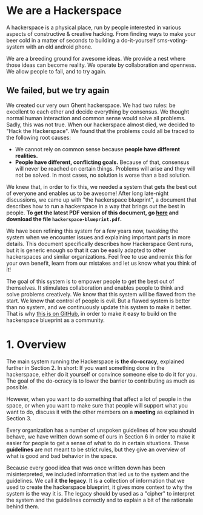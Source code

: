 # We are a Hackerspace

A hackerspace is a physical place, run by people interested in various aspects of constructive & creative hacking. From finding ways to make your beer cold in a matter of seconds to building a do-it-yourself sms-voting-system with an old android phone.

We are a breeding ground for awesome ideas. We provide a nest where those ideas can become reality. We operate by collaboration and openness. We allow people to fail, and to try again.

## We failed, but we try again

We created our very own Ghent hackerspace. We had two rules: be excellent to each other and decide everything by consensus. We thought normal human interaction and common sense would solve all problems. Sadly, this was not true. When our hackerspace almost died, we decided to "Hack the Hackerspace". We found that the problems could all be traced to the following root causes:

* We cannot rely on common sense because **people have different realities.**
* **People have different, conflicting goals.** Because of that, consensus will never be reached on certain things. Problems will arise and they will not be solved. In most cases, no solution is worse than a bad solution.

We knew that, in order to fix this, we needed a system that gets the best out of everyone and enables us to be awesome! After long late-night discussions, we came up with "the hackerspace blueprint", a document that describes how to run a hackerspace in a way that brings out the best in people. **To get the latest PDF version of this document, go [here](https://github.com/0x20/HTH/releases/latest) and download the file `hackerspace-blueprint.pdf`.**

We have been refining this system for a few years now, tweaking the system when we encounter issues and explaining important parts in more details. This document specifically describes how Hackerspace Gent runs, but it is generic enough so that it can be easily adapted to other hackerspaces and similar organizations. Feel free to use and remix this for your own benefit, learn from our mistakes and let us know what you think of it!

The goal of this system is to empower people to get the best out of themselves. It stimulates collaboration and enables people to think and solve problems creatively. We know that this system will be flawed from the start. We know that control of people is evil. But a flawed system is better than no system, and we continuously update this system to make it better. That is why [this is on GitHub](https://github.com/0x20/HTH), in order to make it easy to build on the hackerspace blueprint as a community.

# 1. Overview

The main system running the Hackerspace is **the do-ocracy**, explained further in Section 2. In short: If you want something done in the hackerspace, either do it yourself or convince someone else to do it for you. The goal of the do-ocracy is to lower the barrier to contributing as much as possible.

However, when you want to do something that affect a lot of people in the space, or when you want to make sure that people will support what you want to do, discuss it with the other members on a **meeting** as explained in Section 3.

Every organization has a number of unspoken guidelines of how you should behave, we have written down some of ours in Section 6 in order to make it easier for people to get a sense of what to do in certain situations. These **guidelines** are not meant to be strict rules, but they give an overview of what is good and bad behavior in the space.

Because every good idea that was once written down has been misinterpreted, we included information that led us to the system and the guidelines. We call it **the legacy**. It is a collection of information that we used to create the hackerspace blueprint, it gives more context to why the system is the way it is. The legacy should by used as a "cipher" to interpret the system and the guidelines correctly and to explain a bit of the rationale behind them.

